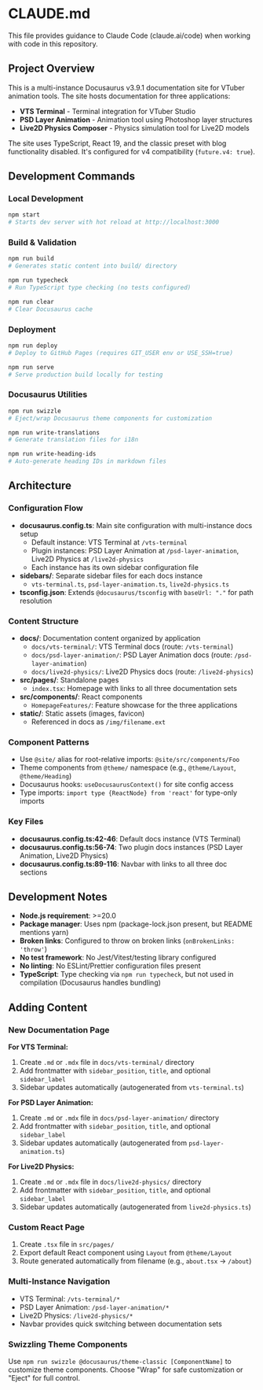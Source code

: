 # CLAUDE.md

This file provides guidance to Claude Code (claude.ai/code) when working with code in this repository.

## Project Overview

This is a multi-instance Docusaurus v3.9.1 documentation site for VTuber animation tools. The site hosts documentation for three applications:
- **VTS Terminal** - Terminal integration for VTuber Studio
- **PSD Layer Animation** - Animation tool using Photoshop layer structures
- **Live2D Physics Composer** - Physics simulation tool for Live2D models

The site uses TypeScript, React 19, and the classic preset with blog functionality disabled. It's configured for v4 compatibility (`future.v4: true`).

## Development Commands

### Local Development
```bash
npm start
# Starts dev server with hot reload at http://localhost:3000
```

### Build & Validation
```bash
npm run build
# Generates static content into build/ directory

npm run typecheck
# Run TypeScript type checking (no tests configured)

npm run clear
# Clear Docusaurus cache
```

### Deployment
```bash
npm run deploy
# Deploy to GitHub Pages (requires GIT_USER env or USE_SSH=true)

npm run serve
# Serve production build locally for testing
```

### Docusaurus Utilities
```bash
npm run swizzle
# Eject/wrap Docusaurus theme components for customization

npm run write-translations
# Generate translation files for i18n

npm run write-heading-ids
# Auto-generate heading IDs in markdown files
```

## Architecture

### Configuration Flow
- **docusaurus.config.ts**: Main site configuration with multi-instance docs setup
  - Default instance: VTS Terminal at `/vts-terminal`
  - Plugin instances: PSD Layer Animation at `/psd-layer-animation`, Live2D Physics at `/live2d-physics`
  - Each instance has its own sidebar configuration file
- **sidebars/**: Separate sidebar files for each docs instance
  - `vts-terminal.ts`, `psd-layer-animation.ts`, `live2d-physics.ts`
- **tsconfig.json**: Extends `@docusaurus/tsconfig` with `baseUrl: "."` for path resolution

### Content Structure
- **docs/**: Documentation content organized by application
  - `docs/vts-terminal/`: VTS Terminal docs (route: `/vts-terminal`)
  - `docs/psd-layer-animation/`: PSD Layer Animation docs (route: `/psd-layer-animation`)
  - `docs/live2d-physics/`: Live2D Physics docs (route: `/live2d-physics`)
- **src/pages/**: Standalone pages
  - `index.tsx`: Homepage with links to all three documentation sets
- **src/components/**: React components
  - `HomepageFeatures/`: Feature showcase for the three applications
- **static/**: Static assets (images, favicon)
  - Referenced in docs as `/img/filename.ext`

### Component Patterns
- Use `@site/` alias for root-relative imports: `@site/src/components/Foo`
- Theme components from `@theme/` namespace (e.g., `@theme/Layout`, `@theme/Heading`)
- Docusaurus hooks: `useDocusaurusContext()` for site config access
- Type imports: `import type {ReactNode} from 'react'` for type-only imports

### Key Files
- **docusaurus.config.ts:42-46**: Default docs instance (VTS Terminal)
- **docusaurus.config.ts:56-74**: Two plugin docs instances (PSD Layer Animation, Live2D Physics)
- **docusaurus.config.ts:89-116**: Navbar with links to all three doc sections

## Development Notes

- **Node.js requirement**: >=20.0
- **Package manager**: Uses npm (package-lock.json present, but README mentions yarn)
- **Broken links**: Configured to throw on broken links (`onBrokenLinks: 'throw'`)
- **No test framework**: No Jest/Vitest/testing library configured
- **No linting**: No ESLint/Prettier configuration files present
- **TypeScript**: Type checking via `npm run typecheck`, but not used in compilation (Docusaurus handles bundling)

## Adding Content

### New Documentation Page

**For VTS Terminal:**
1. Create `.md` or `.mdx` file in `docs/vts-terminal/` directory
2. Add frontmatter with `sidebar_position`, `title`, and optional `sidebar_label`
3. Sidebar updates automatically (autogenerated from `vts-terminal.ts`)

**For PSD Layer Animation:**
1. Create `.md` or `.mdx` file in `docs/psd-layer-animation/` directory
2. Add frontmatter with `sidebar_position`, `title`, and optional `sidebar_label`
3. Sidebar updates automatically (autogenerated from `psd-layer-animation.ts`)

**For Live2D Physics:**
1. Create `.md` or `.mdx` file in `docs/live2d-physics/` directory
2. Add frontmatter with `sidebar_position`, `title`, and optional `sidebar_label`
3. Sidebar updates automatically (autogenerated from `live2d-physics.ts`)

### Custom React Page
1. Create `.tsx` file in `src/pages/`
2. Export default React component using `Layout` from `@theme/Layout`
3. Route generated automatically from filename (e.g., `about.tsx` → `/about`)

### Multi-Instance Navigation
- VTS Terminal: `/vts-terminal/*`
- PSD Layer Animation: `/psd-layer-animation/*`
- Live2D Physics: `/live2d-physics/*`
- Navbar provides quick switching between documentation sets

### Swizzling Theme Components
Use `npm run swizzle @docusaurus/theme-classic [ComponentName]` to customize theme components. Choose "Wrap" for safe customization or "Eject" for full control.
